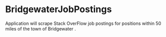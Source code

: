# BridgewaterJobPostings
Application will scrape Stack OverFlow job postings for positions within 50 miles of the town of Bridgewater .
